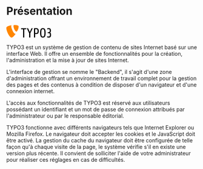 # Présentation

![](/assets/import.png)

TYPO3 est un système de gestion de contenu de sites Internet basé sur une interface Web. Il offre un ensemble de fonctionnalités pour la création, l'administration et la mise à jour de sites Internet.

L'interface de gestion se nomme le "Backend", il s'agit d'une zone d'administration offrant un environnement de travail complet pour la gestion des pages et des contenus à condition de disposer d'un navigateur et d'une connexion internet.

L'accès  aux  fonctionnalités  de  TYPO3  est  réservé  aux utilisateurs possédant un identifiant et un mot de passe de  connexion  attribués  par  l'administrateur  ou  par le  responsable éditorial.

TYPO3 fonctionne avec différents navigateurs tels que Internet Explorer ou Mozilla Firefox. Le navigateur doit accepter les cookies et le JavaScript doit être activé. La gestion du cache du navigateur doit être configurée de telle façon qu'à chaque visite de la page, le système vérifie s'il en existe une version plus récente. Il convient de solliciter l'aide de votre administrateur pour réaliser ces réglages en cas de difficultés.


